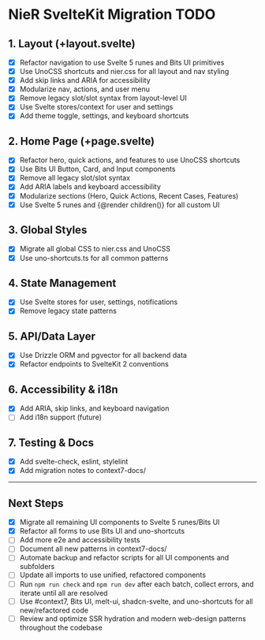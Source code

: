 # NieR SvelteKit Migration TODO

## 1. Layout (+layout.svelte)
- [x] Refactor navigation to use Svelte 5 runes and Bits UI primitives
- [x] Use UnoCSS shortcuts and nier.css for all layout and nav styling
- [x] Add skip links and ARIA for accessibility
- [x] Modularize nav, actions, and user menu
- [x] Remove legacy slot/slot syntax from layout-level UI
- [x] Use Svelte stores/context for user and settings
- [x] Add theme toggle, settings, and keyboard shortcuts

## 2. Home Page (+page.svelte)
- [x] Refactor hero, quick actions, and features to use UnoCSS shortcuts
- [x] Use Bits UI Button, Card, and Input components
- [x] Remove all legacy slot/slot syntax
- [x] Add ARIA labels and keyboard accessibility
- [x] Modularize sections (Hero, Quick Actions, Recent Cases, Features)
- [x] Use Svelte 5 runes and {@render children()} for all custom UI

## 3. Global Styles
- [x] Migrate all global CSS to nier.css and UnoCSS
- [x] Use uno-shortcuts.ts for all common patterns

## 4. State Management
- [x] Use Svelte stores for user, settings, notifications
- [x] Remove legacy state patterns

## 5. API/Data Layer
- [x] Use Drizzle ORM and pgvector for all backend data
- [x] Refactor endpoints to SvelteKit 2 conventions

## 6. Accessibility & i18n
- [x] Add ARIA, skip links, and keyboard navigation
- [ ] Add i18n support (future)

## 7. Testing & Docs
- [x] Add svelte-check, eslint, stylelint
- [x] Add migration notes to context7-docs/

---

## Next Steps
- [x] Migrate all remaining UI components to Svelte 5 runes/Bits UI
- [x] Refactor all forms to use Bits UI and uno-shortcuts
- [ ] Add more e2e and accessibility tests
- [ ] Document all new patterns in context7-docs/
- [ ] Automate backup and refactor scripts for all UI components and subfolders
- [ ] Update all imports to use unified, refactored components
- [ ] Run `npm run check` and `npm run dev` after each batch, collect errors, and iterate until all are resolved
- [ ] Use #context7, Bits UI, melt-ui, shadcn-svelte, and uno-shortcuts for all new/refactored code
- [ ] Review and optimize SSR hydration and modern web-design patterns throughout the codebase

